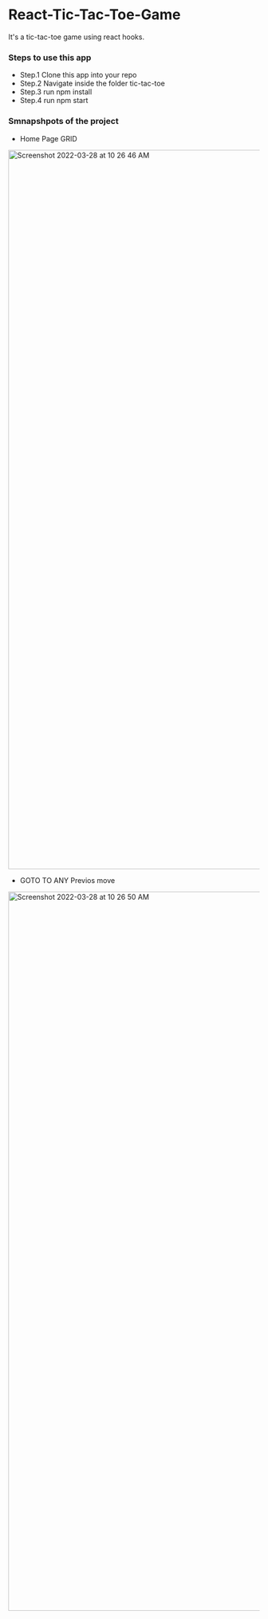 # React-Tic-Tac-Toe-Game
It's a tic-tac-toe game using react hooks.
### Steps to use this app
- Step.1 Clone this app into your repo
- Step.2 Navigate inside the folder tic-tac-toe
- Step.3 run npm install
- Step.4 run npm start

### Smnapshpots of the project
- Home Page GRID
<img width="1440" alt="Screenshot 2022-03-28 at 10 26 46 AM" src="https://user-images.githubusercontent.com/91217491/160329442-302c1284-3074-4a86-8498-adcc3a4e8cce.png">

- GOTO TO ANY Previos move
<img width="1440" alt="Screenshot 2022-03-28 at 10 26 50 AM" src="https://user-images.githubusercontent.com/91217491/160329484-a63eefce-91da-4091-abf2-3d4635ef01e7.png">
